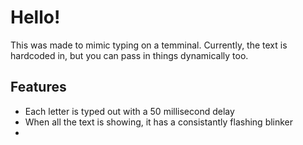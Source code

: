 # Hello! 

This was made to mimic typing on a temminal. Currently, the text is hardcoded in, but you can pass in things dynamically too. 

## Features 

* Each letter is typed out with a 50 millisecond delay 
* When all the text is showing, it has a consistantly flashing blinker 
* 